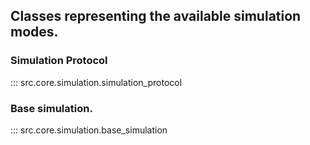 ## Classes representing the available simulation modes.

### Simulation Protocol
::: src.core.simulation.simulation_protocol

### Base simulation.
::: src.core.simulation.base_simulation